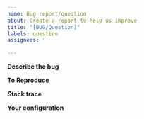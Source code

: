 ```yaml
---
name: Bug report/question
about: Create a report to help us improve
title: "[BUG/Question]"
labels: question
assignees: ''

---
```


**Describe the bug**
<!-- A clear and concise description of what the bug is. -->

**To Reproduce**
<!--
Steps to reproduce the behavior:
1. Go to '...'
2. Use this configuration '...'
3. See error


If this can be related to your Azure AD set up, please also provide screenshots/reproduce steps of that.
Blur sensitive data.
-->

**Stack trace**
<!-- If applicable, add a **full** stack trace of all errors. -->


**Your configuration**
<!-- Please copy/paste your entire configuration here. -->

<!-- The issue will be tagged with a `question` label. If this is confirmed a bug, a maintainer will tag it accordingly. -->
